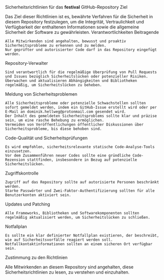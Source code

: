 Sicherheitsrichtlinien für das **festival** GitHub-Repository
Ziel

Das Ziel dieser Richtlinien ist es, bewährte Verfahren für die Sicherheit in diesem Repository festzulegen, um die Integrität, Vertraulichkeit und Verfügbarkeit der enthaltenen Informationen sowie die allgemeine Sicherheit der Software zu gewährleisten.
Verantwortlichkeiten
Beitragende

    Alle Mitwirkenden sind angehalten, bewusst und proaktiv Sicherheitsprobleme zu erkennen und zu melden.
    Nur geprüfter und autorisierter Code darf in das Repository eingefügt werden.

Repository-Verwalter

    Sind verantwortlich für die regelmäßige Überprüfung von Pull Requests und Issues bezüglich Sicherheitslücken oder potenzieller Risiken.
    Überwachen und aktualisieren Abhängigkeiten und Bibliotheken regelmäßig, um Sicherheitslücken zu beheben.

Meldung von Sicherheitsproblemen

    Alle Sicherheitsprobleme oder potenzielle Schwachstellen sollten sofort gemeldet werden, indem ein GitHub-Issue erstellt wird oder per E-Mail an dominik.hellweg@protonmail.com gesendet wird.
    Der Inhalt des gemeldeten Sicherheitsproblems sollte klar und präzise sein, um eine rasche Behebung zu ermöglichen.
    Vermeiden von Veröffentlichungen öffentlicher Diskussionen über Sicherheitsprobleme, bis diese behoben sind.

Code-Qualität und Sicherheitsprüfungen

    Es wird empfohlen, sicherheitsrelevante statische Code-Analyse-Tools einzusetzen.
    Vor dem Zusammenführen neuer Codes sollte eine gründliche Code-Rezension stattfinden, insbesondere in Bezug auf potenzielle Sicherheitslücken.

Zugriffskontrolle

    Zugriff auf das Repository sollte auf autorisierte Personen beschränkt werden.
    Starke Passwörter und Zwei-Faktor-Authentifizierung sollten für alle Benutzerkonten aktiviert sein.

Updates und Patching

    Alle Frameworks, Bibliotheken und Softwarekomponenten sollten regelmäßig aktualisiert werden, um Sicherheitslücken zu schließen.

Notfallplan

    Es sollte ein klar definierter Notfallplan existieren, der beschreibt, wie auf Sicherheitsvorfälle reagiert werden soll.
    Notfallkontaktinformationen sollten an einem sicheren Ort verfügbar sein.

Zustimmung zu den Richtlinien

Alle Mitwirkenden an diesem Repository sind angehalten, diese Sicherheitsrichtlinien zu lesen, zu verstehen und einzuhalten.